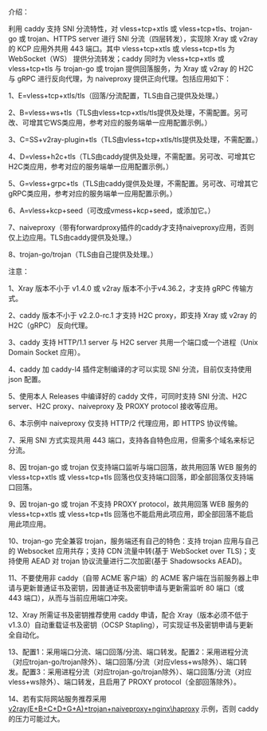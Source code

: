 介绍：

利用 caddy 支持 SNI 分流特性，对 vless+tcp+xtls 或 vless+tcp+tls、trojan-go 或 trojan、HTTPS server 进行 SNI 分流（四层转发），实现除 Xray 或 v2ray 的 KCP 应用外共用 443 端口。其中 vless+tcp+xtls 或 vless+tcp+tls 为 WebSocket（WS） 提供分流转发；caddy 同时为 vless+tcp+xtls 或 vless+tcp+tls 与 trojan-go 或 trojan 提供回落服务，为 Xray 或 v2ray 的 H2C 与 gRPC 进行反向代理，为 naiveproxy 提供正向代理。包括应用如下：

1、E=vless+tcp+xtls/tls（回落/分流配置，TLS由自己提供及处理。）

2、B=vless+ws+tls（TLS由vless+tcp+xtls/tls提供及处理，不需配置。另可改、可增其它WS类应用，参考对应的服务端单一应用配置示例。）

3、C=SS+v2ray-plugin+tls（TLS由vless+tcp+xtls/tls提供及处理，不需配置。）

4、D=vless+h2c+tls（TLS由caddy提供及处理，不需配置。另可改、可增其它H2C类应用，参考对应的服务端单一应用配置示例。）

5、G=vless+grpc+tls（TLS由caddy提供及处理，不需配置。另可改、可增其它gRPC类应用，参考对应的服务端单一应用配置示例。）

6、A=vless+kcp+seed（可改成vmess+kcp+seed，或添加它。）

7、naiveproxy（带有forwardproxy插件的caddy才支持naiveproxy应用，否则仅上边应用。TLS由caddy提供及处理。）

8、trojan-go/trojan（TLS由自己提供及处理。）

注意：

1、Xray 版本不小于 v1.4.0 或 v2ray 版本不小于v4.36.2，才支持 gRPC 传输方式。

2、caddy 版本不小于 v2.2.0-rc.1 才支持 H2C proxy，即支持 Xray 或 v2ray 的 H2C（gRPC） 反向代理。

3、caddy 支持 HTTP/1.1 server 与 H2C server 共用一个端口或一个进程（Unix Domain Socket 应用）。

4、caddy 加 caddy-l4 插件定制编译的才可以实现 SNI 分流，目前仅支持使用 json 配置。

5、使用本人 Releases 中编译好的 caddy 文件，可同时支持 SNI 分流、H2C server、H2C proxy、naiveproxy 及 PROXY protocol 接收等应用。

6、本示例中 naiveproxy 仅支持 HTTP/2 代理应用，即 HTTPS 协议传输。

7、采用 SNI 方式实现共用 443 端口，支持各自特色应用，但需多个域名来标记分流。

8、因 trojan-go 或 trojan 仅支持端口监听与端口回落，故共用回落 WEB 服务的 vless+tcp+xtls 或 vless+tcp+tls 回落也仅支持端口回落，即全部回落仅支持端口回落。

9、因 trojan-go 或 trojan 不支持 PROXY protocol，故共用回落 WEB 服务的 vless+tcp+xtls 或 vless+tcp+tls 回落也不能启用此项应用，即全部回落不能启用此项应用。

10、trojan-go 完全兼容 trojan，服务端还有自己的特色：支持 trojan 应用与自己的 Websocket 应用共存；支持 CDN 流量中转(基于 WebSocket over TLS)；支持使用 AEAD 对 trojan 协议流量进行二次加密(基于 Shadowsocks AEAD)。

11、不要使用非 caddy（自带 ACME 客户端）的 ACME 客户端在当前服务器上申请与更新普通证书及密钥，因普通证书及密钥申请与更新需监听 80 端口（或 443 端口），从而与当前应用端口冲突。

12、Xray 所需证书及密钥推荐使用 caddy 申请，配合 Xray（版本必须不低于v1.3.0）自动重载证书及密钥（OCSP Stapling），可实现证书及密钥申请与更新全自动化。

13、配置1：采用端口分流、端口回落/分流、端口转发。配置2：采用进程分流（对应trojan-go/trojan除外）、端口回落/分流（对应vless+ws除外）、端口转发。配置3：采用进程分流（对应trojan-go/trojan除外）、端口回落/分流（对应vless+ws除外）、端口转发，且启用了 PROXY protocol（全部回落除外）。

14、若有实际网站服务推荐采用 [v2ray(E+B+C+D+G+A)+trojan+naiveproxy+nginx\haproxy](https://github.com/lxhao61/integrated-examples/tree/main/v2ray(E%2BB%2BC%2BD%2BG%2BA)%2Btrojan%2Bnaiveproxy%2Bnginx%5Chaproxy) 示例，否则 caddy 的压力可能过大。
